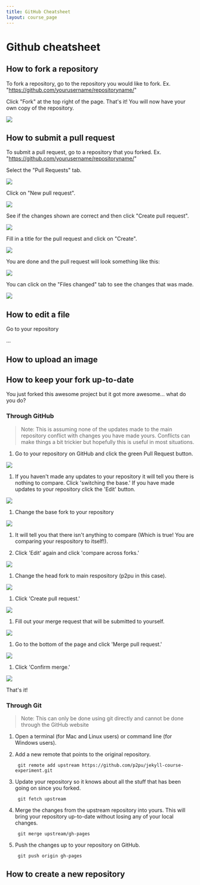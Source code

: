 ```yaml
---
title: GitHub Cheatsheet
layout: course_page
---
```


# Github cheatsheet

## How to fork a repository
To fork a repository, go to the repository you would like to fork.  Ex. "https://github.com/yourusername/repositoryname/"

Click "Fork" at the top right of the page.  That's it!  You will now have your own copy of the repository.

![]({{site.baseurl}}/img/tools/github-fork-step-1.png)

## How to submit a pull request

To submit a pull request, go to a repository that you forked. Ex. "https://github.com/yourusername/repositoryname/"

Select the "Pull Requests" tab.

![]({{site.baseurl}}/img/tools/github-pull-request-step-1-small.png)

Click on "New pull request".

![]({{site.baseurl}}/img/tools/github-pull-request-step-2-small.png)

See if the changes shown are correct and then click "Create pull request".

![]({{site.baseurl}}/img/tools/github-pull-request-step-3-small.png)

Fill in a title for the pull request and click on "Create".

![]({{site.baseurl}}/img/tools/github-pull-request-step-4-small.png)

You are done and the pull request will look something like this:

![]({{site.baseurl}}/img/tools/github-pull-request-step-5-small.png)

You can click on the "Files changed" tab to see the changes that was made.

![]({{site.baseurl}}/img/tools/github-pull-request-step-6-small.png)

## How to edit a file

Go to your repository

...

## How to upload an image

## How to keep your fork up-to-date
You just forked this awesome project but it got more awesome... what do you do?

### Through GitHub
> Note:  This is assuming none of the updates made to the main repository conflict with changes you have made yours.  Conflicts can make things a bit trickier but hopefully this is useful in most situations.

1. Go to your repository on GitHub and click the green Pull Request button.

![]({{site.baseurl}}/img/tools/github-upstream-step-1.png)

1. If you haven't made any updates to your repository it will tell you there is nothing to compare.  Click 'switching the base.'  If you have made updates to your repository click the 'Edit' button.

![]({{site.baseurl}}/img/tools/github-upstream-step-2.png)

 1. Change the base fork to your repository
 
 ![]({{site.baseurl}}/img/tools/github-upstream-step-2-1.png)
 
 1. It will tell you that there isn't anything to compare (Which is true! You are comparing your respository to itself!).
 
 1. Click 'Edit' again and click 'compare across forks.'
 
 ![]({{site.baseurl}}/img/tools/github-upstream-step-2-2.png) 
 
 1. Change the head fork to main respository (p2pu in this case).

 ![]({{site.baseurl}}/img/tools/github-upstream-step-2-3.png)

1. Click 'Create pull request.'
 
![]({{site.baseurl}}/img/tools/github-upstream-step-3.png)

1. Fill out your merge request that will be submitted to yourself.

![]({{site.baseurl}}/img/tools/github-upstream-step-4.png)

1. Go to the bottom of the page and click 'Merge pull request.'

![]({{site.baseurl}}/img/tools/github-upstream-step-5.png)

1. Click 'Confirm merge.'

![]({{site.baseurl}}/img/tools/github-upstream-step-6.png)

That's it!  
 
### Through Git
> Note: This can only be done using git directly and cannot be done through the GitHub website

1. Open a terminal (for Mac and Linux users) or command line (for Windows users).

1. Add a new remote that points to the original repository.

        git remote add upstream https://github.com/p2pu/jekyll-course-experiment.git

1. Update your repository so it knows about all the stuff that has been going on since you forked.

        git fetch upstream

1. Merge the changes from the upstream repository into yours.  This will bring your repository up-to-date without losing any of your local changes.

        git merge upstream/gh-pages

1. Push the changes up to your repository on GitHub.

        git push origin gh-pages

## How to create a new repository
